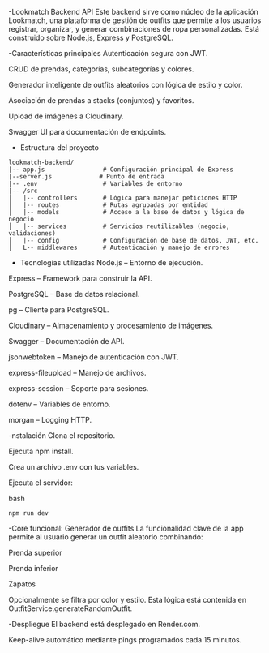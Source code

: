 -Lookmatch Backend API
Este backend sirve como núcleo de la aplicación Lookmatch, una plataforma de gestión de outfits que permite a los usuarios registrar, organizar, y generar combinaciones de ropa personalizadas. Está construido sobre Node.js, Express y PostgreSQL.

-Características principales
Autenticación segura con JWT.

CRUD de prendas, categorías, subcategorías y colores.

Generador inteligente de outfits aleatorios con lógica de estilo y color.

Asociación de prendas a stacks (conjuntos) y favoritos.

Upload de imágenes a Cloudinary.

Swagger UI para documentación de endpoints.

- Estructura del proyecto
```
lookmatch-backend/
|-- app.js                # Configuración principal de Express
|--server.js             # Punto de entrada
|-- .env                  # Variables de entorno
|-- /src
│   |-- controllers       # Lógica para manejar peticiones HTTP
│   |-- routes            # Rutas agrupadas por entidad
│   |-- models            # Acceso a la base de datos y lógica de negocio
│   |-- services          # Servicios reutilizables (negocio, validaciones)
│   |-- config            # Configuración de base de datos, JWT, etc.
│   L-- middlewares       # Autenticación y manejo de errores

```
- Tecnologías utilizadas
Node.js – Entorno de ejecución.

Express – Framework para construir la API.

PostgreSQL – Base de datos relacional.

pg – Cliente para PostgreSQL.

Cloudinary – Almacenamiento y procesamiento de imágenes.

Swagger – Documentación de API.

jsonwebtoken – Manejo de autenticación con JWT.

express-fileupload – Manejo de archivos.

express-session – Soporte para sesiones.

dotenv – Variables de entorno.

morgan – Logging HTTP.

-nstalación
Clona el repositorio.

Ejecuta npm install.

Crea un archivo .env con tus variables.

Ejecuta el servidor:

bash
```
npm run dev
```
-Core funcional: Generador de outfits
La funcionalidad clave de la app permite al usuario generar un outfit aleatorio combinando:

Prenda superior

Prenda inferior

Zapatos

Opcionalmente se filtra por color y estilo. Esta lógica está contenida en OutfitService.generateRandomOutfit.

-Despliegue
El backend está desplegado en Render.com.

Keep-alive automático mediante pings programados cada 15 minutos.

